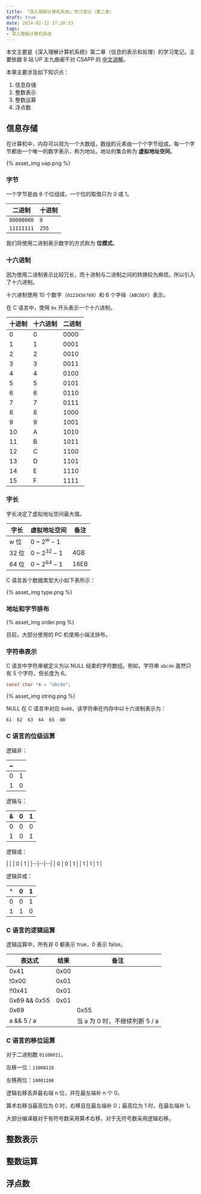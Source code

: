 ```yaml
---
title: 「深入理解计算机系统」学习笔记（第二章）
draft: true
date: 2024-02-12 17:20:33
tags:
- 深入理解计算机系统
---
```


本文主要是《深入理解计算机系统》第二章（信息的表示和处理）的学习笔记。主要依据 B 站 UP 主九曲阑干对 CSAPP 的 [中文讲解](https://www.bilibili.com/video/BV1cD4y1D7uR)。

本章主要涉及如下知识点：

1. 信息存储
2. 整数表示
3. 整数运算
4. 浮点数

<!-- more -->
## 信息存储

在计算机中，内存可以视为一个大数组，数组的元素由一个个字节组成。每一个字节都由一个唯一的数字表示，称为地址。地址的集合称为 **虚拟地址空间**。

{% asset_img vap.png %}

### 字节

一个字节是由 8 个位组成，一个位的取值只为 0 或 1。

|  二进制     |  十进制  |
|------------|---------|
| `00000000` | `0`     |
| `11111111` | `255`   |

我们将使用二进制表示数字的方式称为 **位模式**。

### 十六进制

因为使用二进制表示比较冗长，而十进制与二进制之间的转换较为麻烦。所以引入了十六进制。

十六进制使用 10 个数字（`0123456789`）和 6 个字母（`ABCDEF`）表示。

在 C 语言中，使用 `0x` 开头表示一个十六进制。

| 十进制 | 十六进制 | 二进制 |
|-------|---------|------|
| 0     | 0      | 0000 |
| 1     | 1      | 0001 |
| 2     | 2      | 0010 |
| 3     | 3      | 0011 |
| 4     | 4      | 0100 |
| 5     | 5      | 0101 |
| 6     | 6      | 0110 |
| 7     | 7      | 0111 |
| 8     | 8      | 1000 |
| 9     | 9      | 1001 |
| 10    | A      | 1010 |
| 11    | B      | 1011 |
| 12    | C      | 1100 |
| 13    | D      | 1101 |
| 14    | E      | 1110 |
| 15    | F      | 1111 |

### 字长

字长决定了虚拟地址空间最大值。

| 字长 | 虚拟地址空间 | 备注 |
|------|------------|-----|
| w 位 | 0 ~ $2^w-1$ |    |
| 32 位 | 0 ~ $2^{32}-1$ | 4GB |
| 64 位 | 0 ~ $2^{64}-1$ | 16EB |

C 语言各个数据类型大小如下表所示：

{% asset_img type.png %}

### 地址和字节排布

{% asset_img order.png %}

目前，大部分使用的 PC 机使用小端法排布。

### 字符串表示

C 语言中字符串被定义为以 NULL 结束的字符数组。例如，字符串 `abcde` 虽然只有 5 个字符，但长度为 6。

```c
const char *s = "abcde";
```

{% asset_img string.png %}

NULL 在 C 语言中对应 `0x00`，该字符串在内存中以十六进制表示为：

```
61  62  63  64  65  00
```

### C 语言的位级运算

逻辑非：

| ~ | |
|--|--|
|0 | 1 |
|1 | 0 |

逻辑与：

| & | 0 | 1 |
|--|--|--|
| 0 | 0 | 0 |
| 1 | 0 | 1 |

逻辑或：

| | | 0 | 1 |
|--|--|--|
| 0 | 0 | 1 |
| 1 | 1 | 1 |

逻辑异或：

| ^ | 0 | 1 |
|--|--|--|
| 0 | 0 | 1 |
| 1 | 1 | 0 |

### C 语言的逻辑运算

逻辑运算中，所有非 0 都表示 true，0 表示 false。

| 表达式 | 结果 | 备注 |
|----|----|--|
| 0x41 | 0x00 | |
| !0x00 | 0x01 | |
| !!0x41 | 0x01 | |
| 0x69 && 0x55 | 0x01 | |
| 0x69 || 0x55 | 0x01 | |
| a && 5 / a |  | 当 a 为 0 时，不继续判断 5 / a|

### C 语言的移位运算

对于二进制数 `01100011`，

左移一位：`11000110`

左移两位：`10001100`

逻辑右移丢弃最右端 n 位，并在最左端补 n 个 0。

算术右移当最高位为 0 时，右移且在最左端补 0；最高位为 1 时，在最左端补 1。

大部分编译器对于有符号数采用算术右移，对于无符号数采用逻辑右移。

## 整数表示



## 整数运算



## 浮点数


